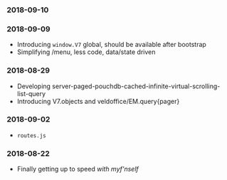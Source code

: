 ### 2018-09-10


### 2018-09-09
- Introducing `window.V7` global, should be available after bootstrap
- Simplifying /menu, less code, data/state driven

### 2018-08-29
- Developing server-paged-pouchdb-cached-infinite-virtual-scrolling-list-query 
- Introducing V7.objects and veldoffice/EM.query{pager}

### 2018-09-02
- `routes.js`

### 2018-08-22
- Finally getting up to speed _with myf'nself_